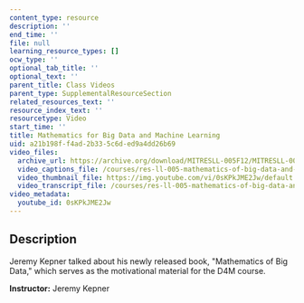 ```yaml
---
content_type: resource
description: ''
end_time: ''
file: null
learning_resource_types: []
ocw_type: ''
optional_tab_title: ''
optional_text: ''
parent_title: Class Videos
parent_type: SupplementalResourceSection
related_resources_text: ''
resource_index_text: ''
resourcetype: Video
start_time: ''
title: Mathematics for Big Data and Machine Learning
uid: a21b198f-f4ad-2b33-5c6d-ed9a4dd26b69
video_files:
  archive_url: https://archive.org/download/MITRESLL-005F12/MITRESLL-005F12_IEPBigData_300k.mp4
  video_captions_file: /courses/res-ll-005-mathematics-of-big-data-and-machine-learning-january-iap-2020/49954ba4099f54ada25129c230da017f_iCAZLl6nq4c.vtt
  video_thumbnail_file: https://img.youtube.com/vi/0sKPkJME2Jw/default.jpg
  video_transcript_file: /courses/res-ll-005-mathematics-of-big-data-and-machine-learning-january-iap-2020/3fe5d6cadc9646cf618a99446383412d_iCAZLl6nq4c.pdf
video_metadata:
  youtube_id: 0sKPkJME2Jw
---
```


Description
-----------

Jeremy Kepner talked about his newly released book, "Mathematics of Big Data," which serves as the motivational material for the D4M course.

**Instructor:** Jeremy Kepner



